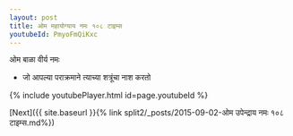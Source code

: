 ```yaml
---
layout: post
title: ओम महायोग्याय नमः १०८ टाइम्स
youtubeId: PmyoFmQiKxc
---
```

 
 
 ओम बाळा वीर्य नमः  
 
 -  जो आपल्या पराक्रमाने त्याच्या शत्रूंचा नाश करतो 
 
  
 
  
 
 
 
 
 
 


{% include youtubePlayer.html id=page.youtubeId %}
 
[Next]({{ site.baseurl }}{% link  split2/_posts/2015-09-02-ओम उपेन्द्राय नमः १०८ टाइम्स.md%})
 

